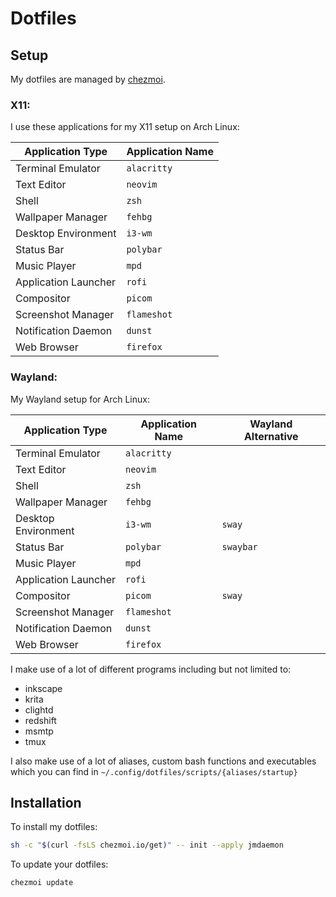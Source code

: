 # Dotfiles

## Setup

My dotfiles are managed by [chezmoi](https://github.com/twpayne/chezmoi).

### X11:

I use these applications for my X11 setup on Arch Linux:

| Application Type     | Application Name |
|----------------------|------------------|
| Terminal Emulator    | `alacritty`      |
| Text Editor          | `neovim`         |
| Shell                | `zsh`            |
| Wallpaper Manager    | `fehbg`          |
| Desktop Environment  | `i3-wm`          |
| Status Bar           | `polybar`        |
| Music Player         | `mpd`            |
| Application Launcher | `rofi`           |
| Compositor           | `picom`          |
| Screenshot Manager   | `flameshot`      |
| Notification Daemon  | `dunst`          |
| Web Browser          | `firefox`        |

### Wayland:

My Wayland setup for Arch Linux:

| Application Type     | Application Name | Wayland Alternative |
|----------------------|------------------|---------------------|
| Terminal Emulator    | `alacritty`      |                     |
| Text Editor          | `neovim`         |                     |
| Shell                | `zsh`            |                     |
| Wallpaper Manager    | `fehbg`          |                     |
| Desktop Environment  | `i3-wm`          | `sway`              |
| Status Bar           | `polybar`        | `swaybar`           |
| Music Player         | `mpd`            |                     |
| Application Launcher | `rofi`           |                     |
| Compositor           | `picom`          | `sway`              |
| Screenshot Manager   | `flameshot`      |                     |
| Notification Daemon  | `dunst`          |                     |
| Web Browser          | `firefox`        |                     |

I make use of a lot of different programs including but not limited to:

- inkscape
- krita
- clightd
- redshift
- msmtp
- tmux

I also make use of a lot of aliases, custom bash functions and executables which you can find in
`~/.config/dotfiles/scripts/{aliases/startup}`

## Installation

To install my dotfiles:
``` bash
sh -c "$(curl -fsLS chezmoi.io/get)" -- init --apply jmdaemon
```

To update your dotfiles:
```
chezmoi update
```
